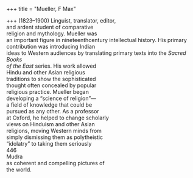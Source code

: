 +++
title = "Mueller, F Max"

+++
(1823–1900) Linguist, translator, editor,  
and ardent student of comparative  
religion and mythology. Mueller was  
an important figure in nineteenthcentury intellectual history. His primary  
contribution was introducing Indian  
ideas to Western audiences by translating primary texts into the *Sacred Books*  
*of the East* series. His work allowed  
Hindu and other Asian religious  
traditions to show the sophisticated  
thought often concealed by popular  
religious practice. Mueller began  
developing a “science of religion”—  
a field of knowledge that could be  
pursued as any other. As a professor  
at Oxford, he helped to change scholarly  
views on Hinduism and other Asian  
religions, moving Western minds from  
simply dismissing them as polytheistic  
“idolatry” to taking them seriously  
446  
Mudra  
as coherent and compelling pictures of  
the world.